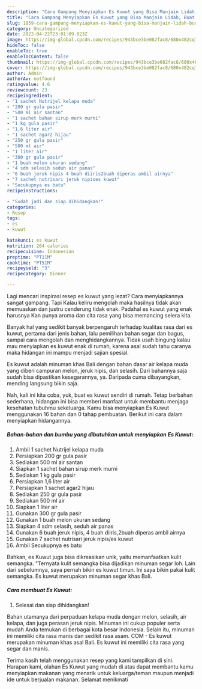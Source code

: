 ```yaml
---
description: "Cara Gampang Menyiapkan Es Kuwut yang Bisa Manjain Lidah, Buat Buka Puasa Enak Banget"
title: "Cara Gampang Menyiapkan Es Kuwut yang Bisa Manjain Lidah, Buat Buka Puasa Enak Banget"
slug: 1859-cara-gampang-menyiapkan-es-kuwut-yang-bisa-manjain-lidah-buat-buka-puasa-enak-banget
category: Uncategorized
date: 2022-04-22T23:01:09.023Z
image: https://img-global.cpcdn.com/recipes/943bce3be082fac8/680x482cq70/es-kuwut-foto-resep-utama.jpg
hideToc: false
enableToc: true
enableTocContent: false
thumbnail: https://img-global.cpcdn.com/recipes/943bce3be082fac8/680x482cq70/es-kuwut-foto-resep-utama.jpg
cover: https://img-global.cpcdn.com/recipes/943bce3be082fac8/680x482cq70/es-kuwut-foto-resep-utama.jpg
author: Admin
authorAv: notfound
ratingvalue: 4.6
reviewcount: 23
recipeingredient:
- "1 sachet Nutrijel kelapa muda"
- "200 gr gula pasir"
- "500 ml air santan"
- "1 sachet bahan sirup merk murni"
- "1 kg gula pasir"
- "1,6 liter air"
- "1 sachet agar2 hijau"
- "250 gr gula pasir"
- "500 ml air"
- "1 liter air"
- "300 gr gula pasir"
- "1 buah melon ukuran sedang"
- "4 sdm selasih seduh air panas"
- "6 buah jeruk nipis 4 buah diiris2buah diperas ambil airnya"
- "7 sachet nutrisari jeruk nipises kuwut"
- "Secukupnya es batu"
recipeinstructions:

- "Sudah jadi dan siap dihidangkan!"
categories:
- Resep
tags:
- es
- kuwut

katakunci: es kuwut 
nutrition: 264 calories
recipecuisine: Indonesian
preptime: "PT11M"
cooktime: "PT51M"
recipeyield: "3"
recipecategory: Dinner

---
```



Lagi mencari inspirasi resep es kuwut yang lezat? Cara menyiapkannya sangat gampang. Tapi Kalau keliru mengolah maka hasilnya tidak akan memuaskan dan justru cenderung tidak enak. Padahal es kuwut yang enak harusnya Kan punya aroma dan cita rasa yang bisa memancing selera kita.


Banyak hal yang sedikit banyak berpengaruh terhadap kualitas rasa dari es kuwut, pertama dari jenis bahan, lalu pemilihan bahan segar dan bagus, sampai cara mengolah dan menghidangkannya. Tidak usah bingung kalau mau menyiapkan es kuwut enak di rumah, karena asal sudah tahu caranya maka hidangan ini mampu menjadi sajian spesial.

Es kuwut adalah minuman khas Bali dengan bahan dasar air kelapa muda yang diberi campuran melon, jeruk nipis, dan selasih. Dari bahannya saja sudah bisa dipastikan kesegarannya, ya. Daripada cuma dibayangkan, mending langsung bikin saja.


Nah, kali ini kita coba, yuk, buat es kuwut sendiri di rumah. Tetap berbahan sederhana, hidangan ini bisa memberi manfaat untuk membantu menjaga kesehatan tubuhmu sekeluarga. Kamu bisa menyiapkan Es Kuwut menggunakan 16 bahan dan 0 tahap pembuatan. Berikut ini cara dalam menyiapkan hidangannya.

<!--inarticleads1-->

##### Bahan-bahan dan bumbu yang dibutuhkan untuk menyiapkan Es Kuwut:

1. Ambil 1 sachet Nutrijel kelapa muda
1. Persiapkan 200 gr gula pasir
1. Sediakan 500 ml air santan
1. Siapkan 1 sachet bahan sirup merk murni
1. Sediakan 1 kg gula pasir
1. Persiapkan 1,6 liter air
1. Persiapkan 1 sachet agar2 hijau
1. Sediakan 250 gr gula pasir
1. Sediakan 500 ml air
1. Siapkan 1 liter air
1. Gunakan 300 gr gula pasir
1. Gunakan 1 buah melon ukuran sedang
1. Siapkan 4 sdm selasih, seduh air panas
1. Gunakan 6 buah jeruk nipis, 4 buah diiris,2buah diperas ambil airnya
1. Gunakan 7 sachet nutrisari jeruk nipis/es kuwut
1. Ambil Secukupnya es batu


Bahkan, es Kuwut juga bisa dikreasikan unik, yaitu memanfaatkan kulit semangka. &#34;Ternyata kulit semangka bisa dijadikan minuman segar loh. Lain dari sebelumnya, saya pernah bikin es kuwut timun. Ini saya bikin pakai kulit semangka. Es kuwut merupakan minuman segar khas Bali. 

<!--inarticleads2-->

##### Cara membuat Es Kuwut:


1. Selesai dan siap dihidangkan!

Bahan utamanya dari perpaduan kelapa muda dengan melon, selasih, air kelapa, dan juga perasan jeruk nipis. Minuman ini cukup populer serta mudah Anda temukan di berbagai kota besar Indonesia. Selain itu, minuman ini memiliki cita rasa manis dan sedikit rasa asam. COM - Es kuwut merupakan minuman khas asal Bali. Es kuwut ini memiliki cita rasa yang segar dan manis. 

Terima kasih telah menggunakan resep yang kami tampilkan di sini. Harapan kami, olahan Es Kuwut yang mudah di atas dapat membantu kamu menyiapkan makanan yang menarik untuk keluarga/teman maupun menjadi ide untuk berjualan makanan. Selamat menikmati
